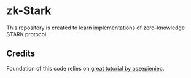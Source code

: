 # zk-Stark

This repository is created to learn implementations of zero-knowledge
STARK protocol.

## Credits

Foundation of this code relies on [great tutorial by aszepieniec](https://aszepieniec.github.io/stark-anatomy/).

